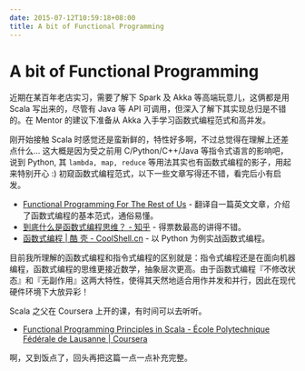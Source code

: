 ```yaml
---
date: 2015-07-12T10:59:18+08:00
title: A bit of Functional Programming
---
```


# A bit of Functional Programming

近期在某百年老店实习，需要了解下 Spark 及 Akka 等高端玩意儿，这俩都是用 Scala 写出来的，尽管有 Java 等 API 可调用，但深入了解下其实现总归是不错的。在 Mentor 的建议下准备从 Akka 入手学习函数式编程范式和高并发。

刚开始接触 Scala 时感觉还是蛮新鲜的，特性好多啊，不过总觉得在理解上还差点什么... 这大概是因为受之前用 C/Python/C++/Java 等指令式语言的影响吧，说到 Python, 其 `lambda, map, reduce` 等用法其实也有函数式编程的影子，用起来特别开心 :) 初窥函数式编程范式，以下一些文章写得还不错，看完后小有启发。

- [Functional Programming For The Rest of Us](https://github.com/justinyhuang/Functional-Programming-For-The-Rest-of-Us-Cn/blob/master/FunctionalProgrammingForTheRestOfUs.cn.md) - 翻译自一篇英文文章，介绍了函数式编程的基本范式，通俗易懂。
- [到底什么是函数式编程思维？ - 知乎](http://www.zhihu.com/question/28292740) - 得票数最高的讲得不错。
- [函数式编程 | 酷 壳 - CoolShell.cn](http://coolshell.cn/articles/10822.html) - 以 Python 为例实战函数式编程。

目前我所理解的函数式编程和指令式编程的区别就是：指令式编程还是在面向机器编程，函数式编程的思维更接近数学，抽象层次更高。由于函数式编程『不修改状态』和『无副作用』这两大特性，使得其天然地适合用作并发和并行，因此在现代硬件环境下大放异彩！

Scala 之父在 Coursera 上开的课，有时间可以去听听。

- [Functional Programming Principles in Scala - École Polytechnique Fédérale de Lausanne | Coursera](https://www.coursera.org/course/progfun)

啊，又到饭点了，回头再把这篇一点一点补充完整。